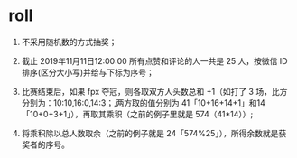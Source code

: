 # roll

1. 不采用随机数的方式抽奖；

2. 截止 2019年11月11日12:00:00 所有点赞和评论的人一共是 25 人，按微信 ID 排序(区分大小写)并给与下标为序号；

3. 比赛结束后，如果 fpx 夺冠，则各取双方人头数总和 +1（如打了 3 场，比方分别为：10:10,16:0,14:3；,两方取的值分别为 41「10+16+14+1」和14「10+0+3+1」），再取其乘积（之前的例子里就是 574（41*14））;

4. 将乘积除以总人数取余（之前的例子就是 24「574%25」），所得余数就是获奖者的序号。

